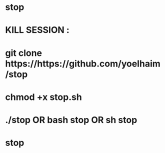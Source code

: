 # stop
 <h1>KILL SESSION :</h1>
 
 <h1> git clone https://https://github.com/yoelhaim/stop </h1>
  <h1> chmod +x stop.sh </h1>
   <h1> ./stop OR bash stop OR sh stop </h1>
      <h1> stop </h1>
